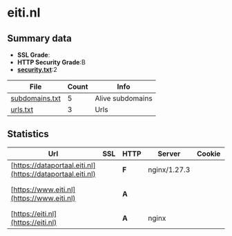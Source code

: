 

# eiti.nl
## Summary data


 - **SSL Grade**:
 - **HTTP Security Grade**:B
 - **[security.txt](https://www.digitaleoverheid.nl/nieuws/standaard-security-txt-nu-verplicht-voor-overheid/)**:2


| File       | Count | Info |
|------------|-------|------|
|[subdomains.txt](/data/eiti.nl/subdomains.txt)|5|Alive subdomains|
|[urls.txt](/data/eiti.nl/urls.txt)|3|Urls|


## Statistics


| Url | SSL | HTTP | Server | Cookie | HSTS | CORS | CTO | CSP | XFO | XXP | RP |FP| Tech |Title |
|--------|-------|-------|------|------|------|------|------|------|------|------|------|------|------|------|
|[https://dataportaal.eiti.nl](https://dataportaal.eiti.nl)| | **F**|nginx/1.27.3| | | | | | | | :white_check_mark: | |Nginx:1.27.3|Dataportaal EITI...|
|[https://www.eiti.nl](https://www.eiti.nl)| | **A**|| |:white_check_mark: | | |:warning: | :white_check_mark: | | :white_check_mark: | |Bloomreach HSTS HTTP/3|Home | Extractiv...|
|[https://eiti.nl](https://eiti.nl)| | **A**|nginx| |:white_check_mark: | | |:warning: | :white_check_mark: | | :white_check_mark: | |HSTS Nginx|301 Moved Perman...|


